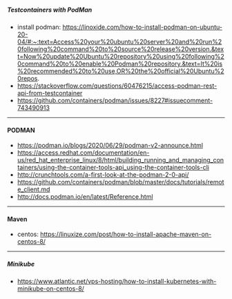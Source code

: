 

##### Testcontainers with PodMan
- install podman: https://linoxide.com/how-to-install-podman-on-ubuntu-20-04/#:~:text=Access%20your%20ubuntu%20server%20and%20run%20following%20command%20to%20source%20release%20version.&text=Now%20update%20Ubuntu%20repository%20using%20following%20command%20to%20enable%20Podman%20repository.&text=It%20is%20recommended%20to%20use,OR%20the%20official%20Ubuntu%20repos.
- https://stackoverflow.com/questions/60476215/access-podman-rest-api-from-testcontainer
- https://github.com/containers/podman/issues/8227#issuecomment-743490913

---
#### PODMAN
- https://podman.io/blogs/2020/06/29/podman-v2-announce.html
- https://access.redhat.com/documentation/en-us/red_hat_enterprise_linux/8/html/building_running_and_managing_containers/using-the-container-tools-api_using-the-container-tools-cli
- http://crunchtools.com/a-first-look-at-the-podman-2-0-api/
- https://github.com/containers/podman/blob/master/docs/tutorials/remote_client.md
- http://docs.podman.io/en/latest/Reference.html

---
#### Maven
- centos: https://linuxize.com/post/how-to-install-apache-maven-on-centos-8/

---
##### Minikube
- https://www.atlantic.net/vps-hosting/how-to-install-kubernetes-with-minikube-on-centos-8/